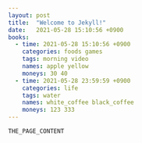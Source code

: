 ```yaml
---
layout: post
title:  "Welcome to Jekyll!"
date:   2021-05-28 15:10:56 +0900
books:
  - time: 2021-05-28 15:10:56 +0900
    categories: foods games
    tags: morning video
    names: apple yellow
    moneys: 30 40
  - time: 2021-05-28 23:59:59 +0900
    categories: life
    tags: water
    names: white_coffee black_coffee
    moneys: 123 333
---
```


`THE_PAGE_CONTENT`
